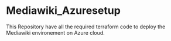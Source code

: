 # Mediawiki_Azuresetup
This Repository have all the required terraform code to deploy the Mediawiki environement on Azure cloud.
